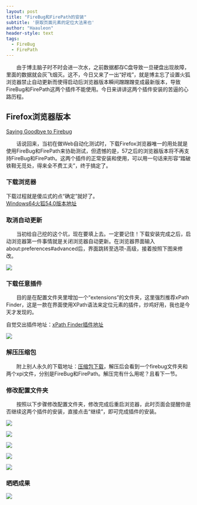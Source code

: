 ```yaml
---
layout: post
title: "FireBug和FirePath的安装"
subtitle: '获取页面元素的定位大法来也'
author: "Haauleon"
header-style: text
tags:
  - FireBug
  - FirePath
---
```


&emsp;&emsp;由于博主脑子时不时会进一次水，之前数据都存C盘导致一旦硬盘出现故障，里面的数据就会灰飞烟灭。这不，今日又来了一出“好戏”，就是博主忘了设置火狐浏览器禁止自动更新而使得启动后浏览器版本瞬间蹭蹭蹭变成最新版本，导致FireBug和FirePath这两个插件不能使用。今日来讲讲这两个插件安装的苦逼的心路历程。




## Firefox浏览器版本  
[Saying Goodbye to Firebug](https://hacks.mozilla.org/2017/10/saying-goodbye-to-firebug/)       

&emsp;&emsp;话说回来，当初在做Web自动化测试时，下载Firefox浏览器唯一的用处就是使用FireBug和FirePath来协助测试，但遗憾的是，57之后的浏览器版本将不再支持FireBug和FirePath。这两个插件的正常安装和使用，可以用一句话来形容“踏破铁鞋无觅处，得来全不费工夫”，终于搞定了。

### 下载浏览器

下载过程就是傻瓜式的点“确定”就好了。            
[Windows64火狐54.0版本地址](http://forspeed.pcsoft.com.cn/download/pc/Firefoxliuyanqi.zip)


### 取消自动更新

&emsp;&emsp;当初给自己挖的这个坑，现在要填上去。一定要记住！下载安装完成之后，启动浏览器第一件事情就是关闭浏览器自动更新。在浏览器界面输入about:preferences#advanced后，界面跳转至选项-高级，接着按照下图来修改。       

![](\img\in-post\post-firefox\2019-03-05-FireBug-1.jpg)


### 下载任意插件

&emsp;&emsp;目的是在配置文件夹里增加一个“extensions”的文件夹，这里强烈推荐xPath Finder，这是一款在界面使用XPath语法来定位元素的插件，炒鸡好用，我也是今天才发现的。                     

自觉交出插件地址：[xPath Finder插件地址](https://addons.mozilla.org/zh-CN/firefox/addon/xpath_finder/)       

![](\img\in-post\post-firefox\2019-03-05-FireBug-2.jpg)


### 解压压缩包

&emsp;&emsp;附上别人永久的下载地址：[压缩包下载](https://pan.baidu.com/s/1EUrvAJkyIejdfHi0KvB1fQ)，解压后会看到一个firebug文件夹和两个xpi文件，分别是FireBug和FirePath。解压完有什么用呢？且看下一节。


### 修改配置文件夹

&emsp;&emsp;按照以下步骤修改配置文件夹，修改完成后重启浏览器，此时页面会提醒你是否继续这两个插件的安装，直接点击“继续”，即可完成插件的安装。              

![](\img\in-post\post-firefox\2019-03-05-FireBug-3.jpg)      

![](\img\in-post\post-firefox\2019-03-05-FireBug-4.jpg)       

![](\img\in-post\post-firefox\2019-03-05-FireBug-5.jpg)       

![](\img\in-post\post-firefox\2019-03-05-FireBug-6.jpg)      

![](\img\in-post\post-firefox\2019-03-05-FireBug-7.jpg)


### 晒晒成果

![](\img\in-post\post-firefox\2019-03-05-FireBug-8.jpg)